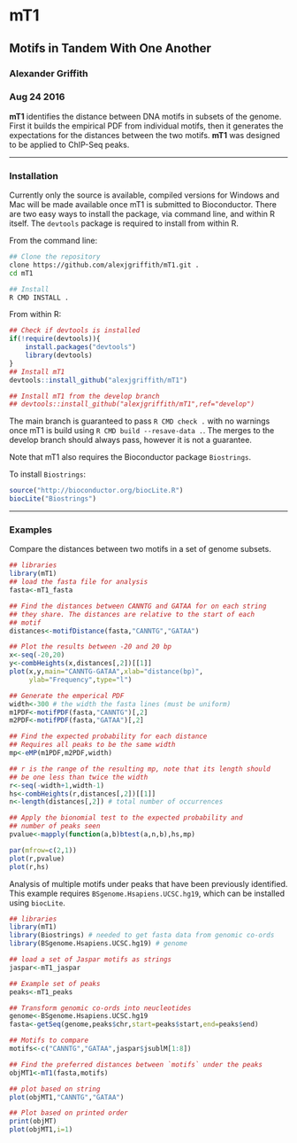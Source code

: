 # mT1
## Motifs in Tandem With One Another
### Alexander Griffith
### Aug 24 2016

**mT1** identifies the distance between DNA motifs in subsets of the genome. First it builds the empirical PDF from individual motifs, then it generates the expectations for the distances between the two motifs. **mT1** was designed to be applied to ChIP-Seq peaks.
___
### Installation
Currently only the source is available, compiled versions for Windows and Mac will be made available once mT1 is submitted to Bioconductor. There are two easy ways to install the package, via command line, and within R itself. The `devtools` package is required to install from within R.


From the command line:

```sh
## Clone the repository
clone https://github.com/alexjgriffith/mT1.git .
cd mT1

## Install 
R CMD INSTALL .
```
From within R:


```R
## Check if devtools is installed
if(!require(devtools)){
	install.packages("devtools")
	library(devtools)
}
## Install mT1
devtools::install_github("alexjgriffith/mT1")

## Install mT1 from the develop branch
## devtools::install_github("alexjgriffith/mT1",ref="develop")
```

The main branch is guaranteed to pass `R CMD check .` with no warnings once mT1 is build using `R CMD build --resave-data .`. The merges to the develop branch should always pass, however it is not a guarantee.


Note that mT1 also requires the Bioconductor package `Biostrings`.

To install `Biostrings`:

```R
source("http://bioconductor.org/biocLite.R")
biocLite("Biostrings")
```

___
### Examples
Compare the distances between two motifs in a set of genome subsets.

```R
## libraries
library(mT1)
## load the fasta file for analysis
fasta<-mT1_fasta

## Find the distances between CANNTG and GATAA for on each string
## they share. The distances are relative to the start of each
## motif
distances<-motifDistance(fasta,"CANNTG","GATAA")

## Plot the results between -20 and 20 bp
x<-seq(-20,20)
y<-combHeights(x,distances[,2])[[1]]
plot(x,y,main="CANNTG-GATAA",xlab="distance(bp)",
	 ylab="Frequency",type="l")

## Generate the emperical PDF
width<-300 # the width the fasta lines (must be uniform)
m1PDF<-motifPDF(fasta,"CANNTG")[,2]
m2PDF<-motifPDF(fasta,"GATAA")[,2]

## Find the expected probability for each distance
## Requires all peaks to be the same width
mp<-eMP(m1PDF,m2PDF,width)

## r is the range of the resulting mp, note that its length should 
## be one less than twice the width
r<-seq(-width+1,width-1)
hs<-combHeights(r,distances[,2])[[1]]
n<-length(distances[,2]) # total number of occurrences

## Apply the bionomial test to the expected probability and
## number of peaks seen
pvalue<-mapply(function(a,b)btest(a,n,b),hs,mp)

par(mfrow=c(2,1))
plot(r,pvalue)
plot(r,hs)

```


Analysis of multiple motifs under peaks that have been previously identified. This example requires `BSgenome.Hsapiens.UCSC.hg19`, which can be installed using `biocLite`.
```R
## libraries
library(mT1)
library(Biostrings) # needed to get fasta data from genomic co-ords
library(BSgenome.Hsapiens.UCSC.hg19) # genome

## load a set of Jaspar motifs as strings
jaspar<-mT1_jaspar

## Example set of peaks
peaks<-mT1_peaks

## Transform genomic co-ords into neucleotides
genome<-BSgenome.Hsapiens.UCSC.hg19
fasta<-getSeq(genome,peaks$chr,start=peaks$start,end=peaks$end)

## Motifs to compare
motifs<-c("CANNTG","GATAA",jaspar$jsublM[1:8])

## Find the preferred distances between `motifs` under the peaks
objMT1<-mT1(fasta,motifs)

## plot based on string
plot(objMT1,"CANNTG","GATAA")

## Plot based on printed order
print(objMT)
plot(objMT1,i=1)

```
